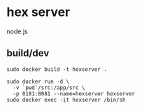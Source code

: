 # hex server

node.js

## build/dev

```
sudo docker build -t hexserver .
```
```
sudo docker run -d \
  -v `pwd`/src:/app/src \
  -p 8181:8081 --name=hexserver hexserver
sudo docker exec -it hexserver /bin/sh
```

